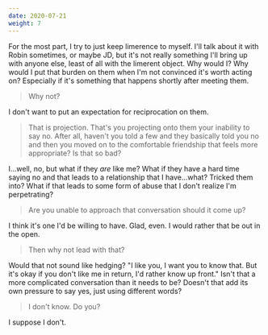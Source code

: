 ```yaml
---
date: 2020-07-21
weight: 7
---
```


For the most part, I try to just keep limerence to myself. I'll talk about it with Robin sometimes, or maybe JD, but it's not really something I'll bring up with anyone else, least of all with the limerent object. Why would I? Why would I put that burden on them when I'm not convinced it's worth acting on? Especially if it's something that happens shortly after meeting them.

> Why not?

I don't want to put an expectation for reciprocation on them.

> That is projection. That's you projecting onto them your inability to say no. After all, haven't you told a few and they basically told you no and then you moved on to the comfortable friendship that feels more appropriate? Is that so bad?

I...well, no, but what if they *are* like me? What if they have a hard time saying no and that leads to a relationship that I have...what? Tricked them into? What if that leads to some form of abuse that I don't realize I'm perpetrating?

> Are you unable to approach that conversation should it come up?

I think it's one I'd be willing to have. Glad, even. I would rather that be out in the open.

> Then why not lead with that?

Would that not sound like hedging? "I like you, I want you to know that. But it's okay if you don't like me in return, I'd rather know up front." Isn't that a more complicated conversation than it needs to be? Doesn't that add its own pressure to say yes, just using different words?

> I don't know. Do you?

I suppose I don't.
